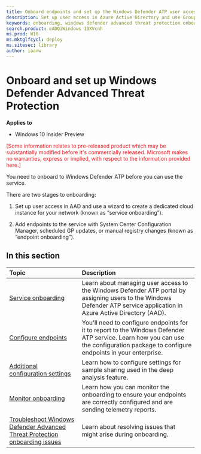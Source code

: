 ```yaml
---
title: Onboard endpoints and set up the Windows Defender ATP user access
description: Set up user access in Azure Active Directory and use Group Policy or do manual registry changes to onboard endpoints to the service.
keywords: onboarding, windows defender advanced threat protection onboarding, windows atp onboarding
search.product: eADQiWindows 10XVcnh 
ms.prod: W10
ms.mktglfcycl: deploy
ms.sitesec: library
author: iaanw
---
```


# Onboard and set up Windows Defender Advanced Threat Protection 

**Applies to**

- Windows 10 Insider Preview

<span style="color:#ED1C24;">[Some information relates to pre-released product which may be substantially modified before it's commercially released. Microsoft makes no warranties, express or implied, with respect to the information provided here.]</span>

You need to onboard to Windows Defender ATP before you can use the service.

There are two stages to onboarding:

1.  Set up user access in AAD and use a wizard to create a dedicated
    cloud instance for your network (known as “service onboarding”).

2.  Add endpoints to the service with System Center Configuration Manager, scheduled GP updates, or manual
    registry changes (known as “endpoint onboarding”).

## In this section
Topic | Description 
:---|:---
[Service onboarding](service-onboarding-windows-advanced-threat-protection.md) | Learn about managing user access to the Windows Defender ATP portal by assigning users to the Windows Defender ATP service application in Azure Active Directory (AAD).
[Configure endpoints](configure-endpoints-windows-advanced-threat-protection.md) | You'll need to configure endpoints for it to report to the Windows Defender ATP service. Learn how you can use the configuration package to configure endpoints in your enterprise.
[Additional configuration settings](additional-configuration-windows-advanced-threat-protection.md) | Learn how to configure settings for sample sharing used in the deep analysis feature.
[Monitor onboarding](monitor-onboarding-windows-advanced-threat-protection.md) | Learn how you can monitor the onboarding to ensure your endpoints are correctly configured and are sending telemetry reports. 
[Troubleshoot Windows Defender Advanced Threat Protection onboarding issues](troubleshoot-onboarding-windows-advanced-threat-protection.md) | Learn about resolving issues that might arise during onboarding.
